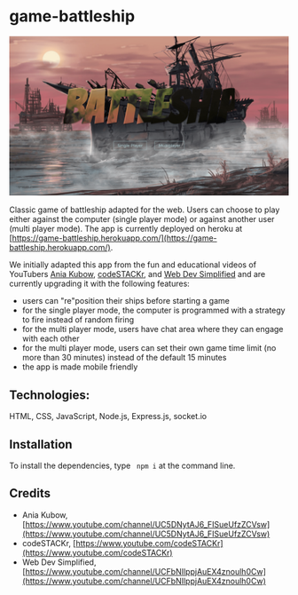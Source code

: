# game-battleship

![ScreenShot](public/img/battleship-screenshot.png)

Classic game of battleship adapted for the web. Users can choose to play either against the computer (single player mode) or against another user (multi player mode). The app is currently deployed on heroku at [https://game-battleship.herokuapp.com/](https://game-battleship.herokuapp.com/).

We initially adapted this app from the fun and educational videos of YouTubers [Ania Kubow](https://youtu.be/U64vIhh0TyM), [codeSTACKr](https://youtu.be/TpAwggQJPUQ), and [Web Dev Simplified](https://youtu.be/G6JTM-zt-dQ) and are currently upgrading it with the following features:
- users can "re"position their ships before starting a game
- for the single player mode, the computer is programmed with a strategy to fire instead of random firing
- for the multi player mode, users have chat area where they can engage with each other
- for the multi player mode, users can set their own game time limit (no more than 30 minutes) instead of the default 15 minutes
- the app is made mobile friendly

## Technologies:

HTML, CSS, JavaScript, Node.js, Express.js, socket.io

## Installation

To install the dependencies, type `  npm i ` at the command line.

## Credits

- Ania Kubow, [https://www.youtube.com/channel/UC5DNytAJ6_FISueUfzZCVsw](https://www.youtube.com/channel/UC5DNytAJ6_FISueUfzZCVsw)
- codeSTACKr, [https://www.youtube.com/codeSTACKr](https://www.youtube.com/codeSTACKr)
- Web Dev Simplified, [https://www.youtube.com/channel/UCFbNIlppjAuEX4znoulh0Cw](https://www.youtube.com/channel/UCFbNIlppjAuEX4znoulh0Cw)
